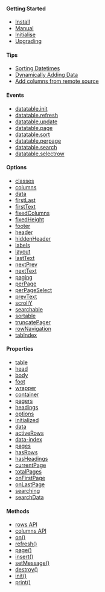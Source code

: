 #### Getting Started
* [Install](https://github.com/fiduswriter/simple-datatables/wiki/Getting-Started#install)
* [Manual](https://github.com/fiduswriter/simple-datatables/wiki/Getting-Started#browser)
* [Initialise](https://github.com/fiduswriter/simple-datatables/wiki/Getting-Started#initialise)
* [Upgrading](https://github.com/fiduswriter/simple-datatables/wiki/Upgrading)

#### Tips
* [Sorting Datetimes](https://github.com/fiduswriter/simple-datatables/wiki/datetime)
* [Dynamically Adding Data](https://github.com/fiduswriter/simple-datatables/wiki/Dynamically-adding-data)
* [Add columns from remote source](https://github.com/fiduswriter/simple-datatables/wiki/Adding-a-column-from-a-remote-source)

#### Events
* [datatable.init](https://github.com/fiduswriter/simple-datatables/wiki/Events#datatableinit)
* [datatable.refresh](https://github.com/fiduswriter/simple-datatables/wiki/Events#datatablerefresh)
* [datatable.update](https://github.com/fiduswriter/simple-datatables/wiki/Events#datatableupdate)
* [datatable.page](https://github.com/fiduswriter/simple-datatables/wiki/Events#datatablepage)
* [datatable.sort](https://github.com/fiduswriter/simple-datatables/wiki/Events#datatablesort)
* [datatable.perpage](https://github.com/fiduswriter/simple-datatables/wiki/Events#datatableperpage)
* [datatable.search](https://github.com/fiduswriter/simple-datatables/wiki/Events#datatablesearch)
* [datatable.selectrow](https://github.com/fiduswriter/simple-datatables/wiki/Events#datatableselectrow)

#### Options
* [classes](https://github.com/fiduswriter/simple-datatables/wiki/classes)
* [columns](https://github.com/fiduswriter/simple-datatables/wiki/columns)
* [data](https://github.com/fiduswriter/simple-datatables/wiki/data)
* [firstLast](https://github.com/fiduswriter/simple-datatables/wiki/firstLast)
* [firstText](https://github.com/fiduswriter/simple-datatables/wiki/firstText)
* [fixedColumns](https://github.com/fiduswriter/simple-datatables/wiki/fixedColumns)
* [fixedHeight](https://github.com/fiduswriter/simple-datatables/wiki/fixedHeight)
* [footer](https://github.com/fiduswriter/simple-datatables/wiki/footer)
* [header](https://github.com/fiduswriter/simple-datatables/wiki/header)
* [hiddenHeader](https://github.com/fiduswriter/simple-datatables/wiki/hiddenHeader)
* [labels](https://github.com/fiduswriter/simple-datatables/wiki/labels)
* [layout](https://github.com/fiduswriter/simple-datatables/wiki/layout)
* [lastText](https://github.com/fiduswriter/simple-datatables/wiki/lastText)
* [nextPrev](https://github.com/fiduswriter/simple-datatables/wiki/nextPrev)
* [nextText](https://github.com/fiduswriter/simple-datatables/wiki/nextText)
* [paging](https://github.com/fiduswriter/simple-datatables/wiki/paging)
* [perPage](https://github.com/fiduswriter/simple-datatables/wiki/perPage)
* [perPageSelect](https://github.com/fiduswriter/simple-datatables/wiki/perPageSelect)
* [prevText](https://github.com/fiduswriter/simple-datatables/wiki/prevText)
* [scrollY](https://github.com/fiduswriter/simple-datatables/wiki/scrollY)
* [searchable](https://github.com/fiduswriter/simple-datatables/wiki/searchable)
* [sortable](https://github.com/fiduswriter/simple-datatables/wiki/sortable)
* [truncatePager](https://github.com/fiduswriter/simple-datatables/wiki/truncatePager)
* [rowNavigation](https://github.com/fiduswriter/simple-datatables/wiki/rowNavigation)
* [tabIndex](https://github.com/fiduswriter/simple-datatables/wiki/tabIndex)


#### Properties
* [table](https://github.com/fiduswriter/simple-datatables/wiki/API#table)
* [head](https://github.com/fiduswriter/simple-datatables/wiki/API#header)
* [body](https://github.com/fiduswriter/simple-datatables/wiki/API#body)
* [foot](https://github.com/fiduswriter/simple-datatables/wiki/API#foot)
* [wrapper](https://github.com/fiduswriter/simple-datatables/wiki/API#wrapper)
* [container](https://github.com/fiduswriter/simple-datatables/wiki/API#container)
* [pagers](https://github.com/fiduswriter/simple-datatables/wiki/API#pagers)
* [headings](https://github.com/fiduswriter/simple-datatables/wiki/API#headings)
* [options](https://github.com/fiduswriter/simple-datatables/wiki/API#options)
* [initialized](https://github.com/fiduswriter/simple-datatables/wiki/API#initialized)
* [data](https://github.com/fiduswriter/simple-datatables/wiki/API#data)
* [activeRows](https://github.com/fiduswriter/simple-datatables/wiki/API#activerows)
* [data-index](https://github.com/fiduswriter/simple-datatables/wiki/API#data-index)
* [pages](https://github.com/fiduswriter/simple-datatables/wiki/API#pages)
* [hasRows](https://github.com/fiduswriter/simple-datatables/wiki/API#hasrows)
* [hasHeadings](https://github.com/fiduswriter/simple-datatables/wiki/API#hasheadings)
* [currentPage](https://github.com/fiduswriter/simple-datatables/wiki/API#currentpage)
* [totalPages](https://github.com/fiduswriter/simple-datatables/wiki/API#totalpages)
* [onFirstPage](https://github.com/fiduswriter/simple-datatables/wiki/API#onfirstpage)
* [onLastPage](https://github.com/fiduswriter/simple-datatables/wiki/API#onlastpage)
* [searching](https://github.com/fiduswriter/simple-datatables/wiki/API#searching)
* [searchData](https://github.com/fiduswriter/simple-datatables/wiki/API#searchdata)

#### Methods
* [rows API](https://github.com/fiduswriter/simple-datatables/wiki/rows-API)
* [columns API](https://github.com/fiduswriter/simple-datatables/wiki/columns-API)
* [on()](https://github.com/fiduswriter/simple-datatables/wiki/on())
* [refresh()](https://github.com/fiduswriter/simple-datatables/wiki/refresh())
* [page()](https://github.com/fiduswriter/simple-datatables/wiki/page())
* [insert()](https://github.com/fiduswriter/simple-datatables/wiki/insert())
* [setMessage()](https://github.com/fiduswriter/simple-datatables/wiki/setmessage())
* [destroy()](https://github.com/fiduswriter/simple-datatables/wiki/destroy())
* [init()](https://github.com/fiduswriter/simple-datatables/wiki/init())
* [print()](https://github.com/fiduswriter/simple-datatables/wiki/print())
